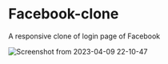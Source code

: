 # Facebook-clone
A responsive clone of login page of Facebook

![Screenshot from 2023-04-09 22-10-47](https://user-images.githubusercontent.com/97968307/230785227-e71241a3-133f-470f-bf7c-d070859b9b59.png)
